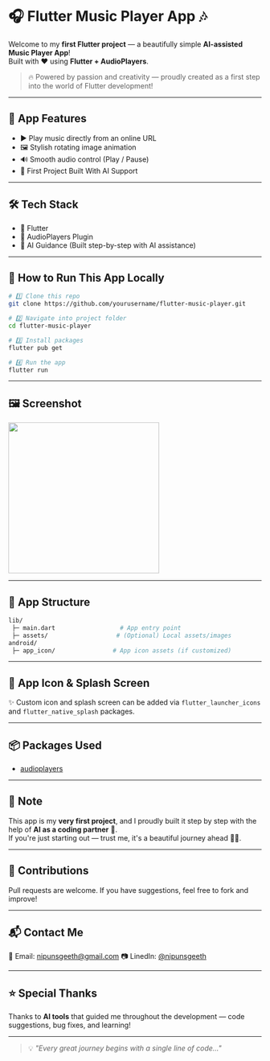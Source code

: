 # 🎧 Flutter Music Player App 🎶

Welcome to my **first Flutter project** — a beautifully simple **AI-assisted Music Player App**!  
Built with ❤️ using **Flutter + AudioPlayers**.

> 🔥 Powered by passion and creativity — proudly created as a first step into the world of Flutter development!

---

## 📱 App Features
- ▶️ Play music directly from an online URL
- 🖼️ Stylish rotating image animation
- 🔊 Smooth audio control (Play / Pause)
- 🤖 First Project Built With AI Support

---

## 🛠️ Tech Stack
- 💙 Flutter
- 🎵 AudioPlayers Plugin
- 🧠 AI Guidance (Built step-by-step with AI assistance)

---

## 📂 How to Run This App Locally

```bash
# 1️⃣ Clone this repo
git clone https://github.com/yourusername/flutter-music-player.git

# 2️⃣ Navigate into project folder
cd flutter-music-player

# 3️⃣ Install packages
flutter pub get

# 4️⃣ Run the app
flutter run
```

---

## 🖼️ Screenshot


<img src="https://github.com/user-attachments/assets/e24ee007-ee44-4294-b89f-3325ef34ed73" width="300"/>


---

## 📁 App Structure
```bash
lib/
 ├─ main.dart                  # App entry point
 ├─ assets/                   # (Optional) Local assets/images
android/
 ├─ app_icon/                # App icon assets (if customized)
```

---

## 📸 App Icon & Splash Screen
✨ Custom icon and splash screen can be added via `flutter_launcher_icons` and `flutter_native_splash` packages.

---

## 📦 Packages Used
- [audioplayers](https://pub.dev/packages/audioplayers)

---

## 📢 Note
This app is my **very first project**, and I proudly built it step by step with the help of **AI as a coding partner** 🤖.  
If you're just starting out — trust me, it's a beautiful journey ahead 🚀💜.

---

## 🤝 Contributions
Pull requests are welcome. If you have suggestions, feel free to fork and improve!

---

## 📬 Contact Me
📧 Email: nipunsgeeth@gmail.com 
📷 LinedIn: [@nipunsgeeth](https://linked.in/nipunsgeeth)

---

## ⭐ Special Thanks
Thanks to **AI tools** that guided me throughout the development — code suggestions, bug fixes, and learning!

---

> 💡 *"Every great journey begins with a single line of code..."*
